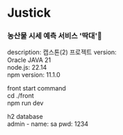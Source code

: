 # Justick
### 농산물 시세 예측 서비스 '딱대'🥬
description: 캡스톤(2) 프로젝트 
version:  
Oracle JAVA 21  
node.js: 22.14  
npm version: 11.1.0  

front start command  
cd ./front  
npm run dev  

h2 database  
admin - name: sa pwd: 1234  
